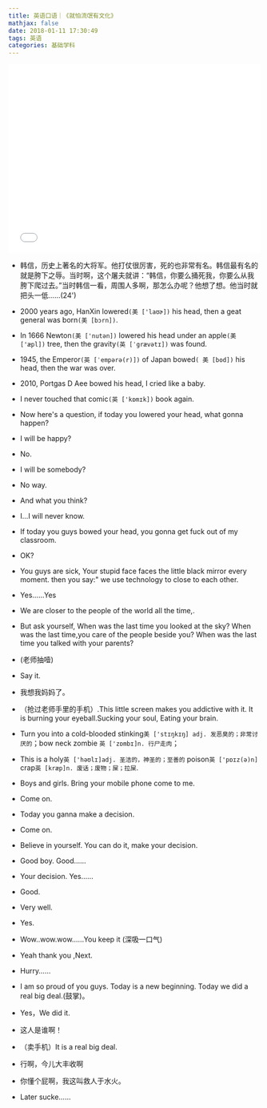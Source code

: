 ```yaml
---
title: 英语口语｜《就怕流氓有文化》
mathjax: false
date: 2018-01-11 17:30:49
tags: 英语
categories: 基础学科
---
```


<div style="position: relative; width: 100%; height: 0; padding-bottom: 75%;"><iframe 
src="//v.qq.com/txp/iframe/player.html?vid=r0344shf3e9" scrolling="no" border="0" 
frameborder="no" framespacing="0" allowfullscreen="true" style="position: absolute; width: 100%; 
height: 100%; left: 0; top: 0;"> </iframe></div>



<!--more-->


* 韩信，历史上著名的大将军。他打仗很厉害，死的也非常有名。韩信最有名的就是胯下之辱。当时啊，这个屠夫就讲：“韩信，你要么捅死我，你要么从我胯下爬过去。”当时韩信一看，周围人多啊，那怎么办呢？他想了想。他当时就把头一低……(24')

* 2000 years ago, HanXin lowered`(美 ['laʊɚ])` his head, then a geat general was born`(美 [bɔrn])`.

* In 1666 Newton`(美 ['nutən])` lowered his head under an apple`(美 ['æpl])` tree, then the gravity`(英 [ˈgrævətɪ])` was found.

* 1945, the Emperor`(英 [ˈempərə(r)])` of Japan bowed`( 美 [bod])` his head, then the war was over.  

* 2010, Portgas D Aee bowed his head, I cried like a baby.

* I never touched that comic`(英 ['kɒmɪk])` book again.

* Now here's a question, if today you lowered your head, what gonna happen?

* I will be happy?

* No.

* I will be somebody?

* No way.

* And what you think?

* I…I will never know.

* If today you guys bowed your head, you gonna get fuck out of my classroom.

* OK?

* You guys are sick, Your stupid face faces the little black mirror every moment. then you say:" we use technology to close to each other.

* Yes……Yes

* We are closer to the people of the world all the time,.

* But ask yourself, When was the last time you looked at the sky? When was the last time,you care of the people beside you? When was the last time you talked with your parents?

* (老师抽噎)

* Say it.

* 我想我妈妈了。

* （抢过老师手里的手机）.This little screen makes you addictive with it. It is burning your eyeball.Sucking your soul, Eating your brain.

* Turn you into a cold-blooded stinking`美 ['stɪŋkɪŋ] adj. 发恶臭的；非常讨厌的`；bow neck zombie `英 ['zɒmbɪ]n. 行尸走肉`；

* This is a holy`英 ['həʊlɪ]adj. 圣洁的，神圣的；至善的` poison`英 ['pɒɪz(ə)n]` crap`英 [kræp]n. 废话；废物；屎；拉屎`.

* Boys and girls. Bring your mobile phone come to me.

* Come on.

* Today you ganna make a decision.

* Come on.

* Believe in yourself. You can do it, make your decision.

* Good boy. Good……

* Your decision. Yes……

* Good.

* Very well.

* Yes.

* Wow..wow.wow……You keep it (深吸一口气)

* Yeah thank you ,Next.

* Hurry……

* I am so proud of you guys. Today is a new beginning. Today we did a real big deal.(鼓掌)。

* Yes，We did it.

* 这人是谁啊！

* （卖手机）It is a real big deal.

* 行啊，今儿大丰收啊

* 你懂个屁啊，我这叫救人于水火。

* Later sucke……





